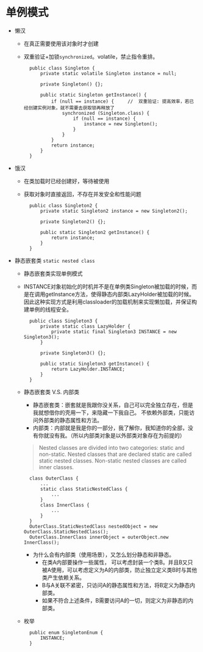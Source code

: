 # 单例模式

* 懒汉
    + 在真正需要使用该对象时才创建
    + 双重验证+加锁`synchronized`。volatile，禁止指令重排。
        
            public class Singleton {
                private static volatile Singleton instance = null;
            
                private Singleton() {};
            
                public static Singleton getInstance() {
                    if (null == instance) {     //  双重验证: 提高效率，若已经创建实例对象，就不需要去获取锁再释放了
                        synchronized (Singleton.class) {
                            if (null == instance) {
                                instance = new Singleton();
                            }
                        }
                    }
                    return instance;
                }
            }
            
* 饿汉
    + 在类加载时已经创建好，等待被使用
    + 获取对象时直接返回，不存在并发安全和性能问题
                
            public class Singleton2 {
                private static Singleton2 instance = new Singleton2();
            
                private Singleton2() {};
            
                public static Singleton2 getInstance() {
                    return instance;
                }
            }
                
* 静态嵌套类 `static nested class`
    + 静态嵌套类实现单例模式
    + INSTANCE对象初始化的时机并不是在单例类Singleton被加载的时候，而是在调用getInstance方法，使得静态内部类LazyHolder被加载的时候。
        因此这种实现方式是利用classloader的加载机制来实现懒加载，并保证构建单例的线程安全。
        
            public class Singleton3 {
                private static class LazyHolder {
                    private static final Singleton3 INSTANCE = new Singleton3();
                }
            
                private Singleton3() {};
            
                public static Singleton3 getInstance() {
                    return LazyHolder.INSTANCE;
                }
            }
        
    + 静态嵌套类 V.S. 内部类
        - 静态嵌套类：嵌套就是我跟你没关系，自己可以完全独立存在，但是我就想借你的壳用一下，来隐藏一下我自己。
           不依赖外部类，只能访问外部类的静态属性和方法。
        - 内部类：内部就是我是你的一部分，我了解你，我知道你的全部，没有你就没有我。（所以内部类对象是以外部类对象存在为前提的）
        > Nested classes are divided into two categories: static and non-static. Nested classes that are declared static are called static nested classes. Non-static nested classes are called inner classes.
            
            class OuterClass {
                ...
                static class StaticNestedClass {
                    ...
                }
                class InnerClass {
                    ...
                }
            }
            OuterClass.StaticNestedClass nestedObject = new OuterClass.StaticNestedClass();
            OuterClass.InnerClass innerObject = outerObject.new InnerClass();
            
        - 为什么会有内部类（使用场景），又怎么划分静态和非静态。
            * 在类A内部要操作一些属性， 可以考虑封装一个类B。并且B又只被A使用，可以考虑定义为A的内部类，防止独立定义类B时与其他类产生依赖关系。
            * B与A关联不紧密，只访问A的静态属性和方法，将B定义为静态内部类。
            * 如果不符合上述条件，B需要访问A的一切，则定义为非静态的内部类。
    * 枚举
   
            public enum SingletonEnum {
                INSTANCE;
            }